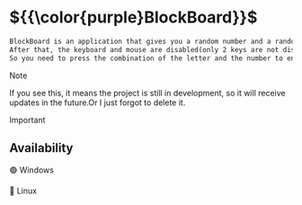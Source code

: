 # ${{\color{purple}BlockBoard}}\$

```diff
BlockBoard is an application that gives you a random number and a random letter on your keyboard
After that, the keyboard and mouse are disabled(only 2 keys are not disabled — your combination)
So you need to press the combination of the letter and the number to end the loop. 
```
> [!NOTE]
> If you see this, it means the project is still in development, so it will receive updates in the future.Or I just forgot to delete it.

> [!IMPORTANT]
> ## **Availability**
> 🟢 Windows
>
> 
> 🔴 Linux
